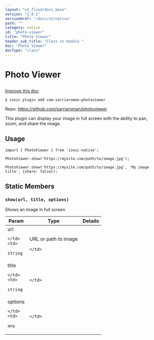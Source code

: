 ```yaml
---
layout: "v2_fluid/docs_base"
version: "2.8.1"
versionHref: "/docs/v2/native"
path: ""
category: native
id: "photo-viewer"
title: "Photo Viewer"
header_sub_title: "Class in module "
doc: "Photo Viewer"
docType: "class"
---
```








<h1 class="api-title">
  
  Photo Viewer
  

  

  </h1>

<a class="improve-v2-docs" href="http://github.com/driftyco/ionic-native/edit/master/src/plugins/photo-viewer.ts#L0">
  Improve this doc
</a>



<!-- decorators -->





<pre><code>$ ionic plugin add com-sarriaroman-photoviewer</code></pre>
<p>Repo:
  <a href="https://github.com/sarriaroman/photoviewer">
    https://github.com/sarriaroman/photoviewer
  </a>
</p>

<!-- description -->

<p>This plugin can display your image in full screen with the ability to pan, zoom, and share the image.</p>



<!-- if doc.decorators -->

<!-- @usage tag -->

<h2>Usage</h2>

<pre><code class="lang-typescript">import { PhotoViewer } from &#39;ionic-native&#39;;

PhotoViewer.show(&#39;https://mysite.com/path/to/image.jpg&#39;);

PhotoViewer.show(&#39;https://mysite.com/path/to/image.jpg&#39;, &#39;My image title&#39;, {share: false});
</code></pre>




<!-- @property tags -->


<h2>Static Members</h2>

<div id="show"></div>
<h3><code>show(url,&nbsp;title,&nbsp;options)</code>
  
</h3>




Shows an image in full screen


<table class="table param-table" style="margin:0;">
  <thead>
  <tr>
    <th>Param</th>
    <th>Type</th>
    <th>Details</th>
  </tr>
  </thead>
  <tbody>
  
  <tr>
    <td>
      url
      
      
    </td>
    <td>
      
<code>string</code>
    </td>
    <td>
      <p>URL or path to image</p>

      
    </td>
  </tr>
  
  <tr>
    <td>
      title
      
      
    </td>
    <td>
      
<code>string</code>
    </td>
    <td>
      
      
    </td>
  </tr>
  
  <tr>
    <td>
      options
      
      
    </td>
    <td>
      
<code>any</code>
    </td>
    <td>
      
      
    </td>
  </tr>
  
  </tbody>
</table>








<!-- methods on the class -->



<!-- other classes -->

<!-- end other classes -->

<!-- interfaces -->

<!-- end interfaces -->

<!-- related link --><!-- end content block -->


<!-- end body block -->

